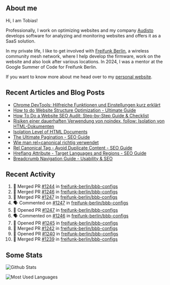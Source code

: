 ## About me

Hi, I am Tobias!

Professionally, I work on optimizing websites and my company [Audisto](https://audisto.com/) develops software for analyzing and monitoring websites and offers it as a SaaS solution.

In my private life, I like to get involved with [Freifunk Berlin](https://berlin.freifunk.net/en/), a wireless community mesh network, where I help develop the firmware, work on the website and also look after various locations. In 2024, I was a mentor at the Google Summer of Code for Freifunk Berlin.

If you want to know more about me head over to my [personal website](https://www.tobias-schwarz.com/en/).

## Recent Articles and Blog Posts

* [Chrome DevTools: Hilfreiche Funktionen und Einstellungen kurz erklärt](https://www.afs-akademie.org/magazin/chrome-devtools/)
* [How to do Website Structure Optimization - Ultimate Guide](https://audisto.com/guides/structure-optimization/)
* [How To Do a Website SEO Audit: Step-by-Step Guide & Checklist](https://audisto.com/guides/website-audit/)
* [Risiken einer dauerhaften Verwendung von noindex, follow: Isolation von HTML-Dokumenten](https://www.websiteboosting.com/magazin/55/risiken-einer-dauerhaften-verwendung-von-noindex-follow-isolation-von-html-dokumenten.html)
* [Isolation Level of HTML Documents](https://audisto.com/help/crawler/features/isolation/)
* [The Ultimate Pagination - SEO Guide](https://audisto.com/guides/pagination/)
* [Wie man rel=canonical richtig verwendet](https://www.websiteboosting.com/magazin/35/wie-man-relcanonical-richtig-einsetzt.html)
* [Rel Canonical Tag - Avoid Duplicate Content - SEO Guide](https://audisto.com/guides/canonical/)
* [Hreflang Attribute - Target Languages and Regions - SEO Guide](https://audisto.com/guides/hreflang/)
* [Breadcrumb Navigation Guide - Usability & SEO](https://audisto.com/guides/breadcrumb/)

## Recent Activity

<!--START_SECTION:activity-->
1. 🎉 Merged PR [#1244](https://github.com/freifunk-berlin/bbb-configs/pull/1244) in [freifunk-berlin/bbb-configs](https://github.com/freifunk-berlin/bbb-configs)
2. 🎉 Merged PR [#1246](https://github.com/freifunk-berlin/bbb-configs/pull/1246) in [freifunk-berlin/bbb-configs](https://github.com/freifunk-berlin/bbb-configs)
3. 🎉 Merged PR [#1247](https://github.com/freifunk-berlin/bbb-configs/pull/1247) in [freifunk-berlin/bbb-configs](https://github.com/freifunk-berlin/bbb-configs)
4. 🗣 Commented on [#1247](https://github.com/freifunk-berlin/bbb-configs/pull/1247#issuecomment-2888525823) in [freifunk-berlin/bbb-configs](https://github.com/freifunk-berlin/bbb-configs)
5. 💪 Opened PR [#1247](https://github.com/freifunk-berlin/bbb-configs/pull/1247) in [freifunk-berlin/bbb-configs](https://github.com/freifunk-berlin/bbb-configs)
6. 🗣 Commented on [#1246](https://github.com/freifunk-berlin/bbb-configs/pull/1246#issuecomment-2888339302) in [freifunk-berlin/bbb-configs](https://github.com/freifunk-berlin/bbb-configs)
7. 💪 Opened PR [#1245](https://github.com/freifunk-berlin/bbb-configs/pull/1245) in [freifunk-berlin/bbb-configs](https://github.com/freifunk-berlin/bbb-configs)
8. 🎉 Merged PR [#1242](https://github.com/freifunk-berlin/bbb-configs/pull/1242) in [freifunk-berlin/bbb-configs](https://github.com/freifunk-berlin/bbb-configs)
9. 💪 Opened PR [#1240](https://github.com/freifunk-berlin/bbb-configs/pull/1240) in [freifunk-berlin/bbb-configs](https://github.com/freifunk-berlin/bbb-configs)
10. 🎉 Merged PR [#1239](https://github.com/freifunk-berlin/bbb-configs/pull/1239) in [freifunk-berlin/bbb-configs](https://github.com/freifunk-berlin/bbb-configs)
<!--END_SECTION:activity-->

## Some Stats

![Github Stats](https://github-readme-stats.vercel.app/api?username=noki&rank_icon=github&theme=transparent&card_width=450)

![Most Used Languages](https://github-readme-stats.vercel.app/api/top-langs?username=noki&layout=compact&langs_count=8&theme=transparent&card_width=450)
